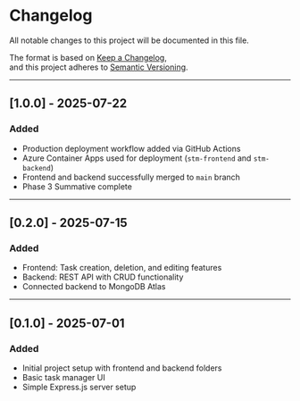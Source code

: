 # Changelog

All notable changes to this project will be documented in this file.

The format is based on [Keep a Changelog](https://keepachangelog.com/en/1.0.0/),  
and this project adheres to [Semantic Versioning](https://semver.org/).

---

## [1.0.0] - 2025-07-22
### Added
- Production deployment workflow added via GitHub Actions
- Azure Container Apps used for deployment (`stm-frontend` and `stm-backend`)
- Frontend and backend successfully merged to `main` branch
- Phase 3 Summative complete

---

## [0.2.0] - 2025-07-15
### Added
- Frontend: Task creation, deletion, and editing features
- Backend: REST API with CRUD functionality
- Connected backend to MongoDB Atlas

---

## [0.1.0] - 2025-07-01
### Added
- Initial project setup with frontend and backend folders
- Basic task manager UI
- Simple Express.js server setup